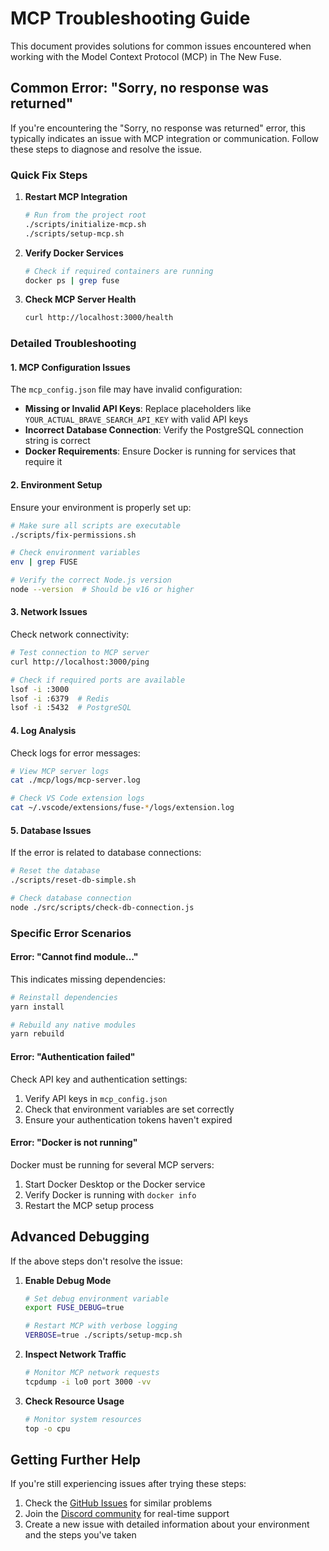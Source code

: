 # MCP Troubleshooting Guide

This document provides solutions for common issues encountered when working with the Model Context Protocol (MCP) in The New Fuse.

## Common Error: "Sorry, no response was returned"

If you're encountering the "Sorry, no response was returned" error, this typically indicates an issue with MCP integration or communication. Follow these steps to diagnose and resolve the issue.

### Quick Fix Steps

1. **Restart MCP Integration**
   ```bash
   # Run from the project root
   ./scripts/initialize-mcp.sh
   ./scripts/setup-mcp.sh
   ```

2. **Verify Docker Services**
   ```bash
   # Check if required containers are running
   docker ps | grep fuse
   ```

3. **Check MCP Server Health**
   ```bash
   curl http://localhost:3000/health
   ```

### Detailed Troubleshooting

#### 1. MCP Configuration Issues

The `mcp_config.json` file may have invalid configuration:

- **Missing or Invalid API Keys**: Replace placeholders like `YOUR_ACTUAL_BRAVE_SEARCH_API_KEY` with valid API keys
- **Incorrect Database Connection**: Verify the PostgreSQL connection string is correct
- **Docker Requirements**: Ensure Docker is running for services that require it

#### 2. Environment Setup

Ensure your environment is properly set up:

```bash
# Make sure all scripts are executable
./scripts/fix-permissions.sh

# Check environment variables
env | grep FUSE

# Verify the correct Node.js version
node --version  # Should be v16 or higher
```

#### 3. Network Issues

Check network connectivity:

```bash
# Test connection to MCP server
curl http://localhost:3000/ping

# Check if required ports are available
lsof -i :3000
lsof -i :6379  # Redis
lsof -i :5432  # PostgreSQL
```

#### 4. Log Analysis

Check logs for error messages:

```bash
# View MCP server logs
cat ./mcp/logs/mcp-server.log

# Check VS Code extension logs
cat ~/.vscode/extensions/fuse-*/logs/extension.log
```

#### 5. Database Issues

If the error is related to database connections:

```bash
# Reset the database
./scripts/reset-db-simple.sh

# Check database connection
node ./src/scripts/check-db-connection.js
```

### Specific Error Scenarios

#### Error: "Cannot find module..."

This indicates missing dependencies:

```bash
# Reinstall dependencies
yarn install

# Rebuild any native modules
yarn rebuild
```

#### Error: "Authentication failed"

Check API key and authentication settings:

1. Verify API keys in `mcp_config.json`
2. Check that environment variables are set correctly
3. Ensure your authentication tokens haven't expired

#### Error: "Docker is not running"

Docker must be running for several MCP servers:

1. Start Docker Desktop or the Docker service
2. Verify Docker is running with `docker info`
3. Restart the MCP setup process

## Advanced Debugging

If the above steps don't resolve the issue:

1. **Enable Debug Mode**
   ```bash
   # Set debug environment variable
   export FUSE_DEBUG=true
   
   # Restart MCP with verbose logging
   VERBOSE=true ./scripts/setup-mcp.sh
   ```

2. **Inspect Network Traffic**
   ```bash
   # Monitor MCP network requests
   tcpdump -i lo0 port 3000 -vv
   ```

3. **Check Resource Usage**
   ```bash
   # Monitor system resources
   top -o cpu
   ```

## Getting Further Help

If you're still experiencing issues after trying these steps:

1. Check the [GitHub Issues](https://github.com/whodaniel/fuse/issues) for similar problems
2. Join the [Discord community](https://discord.gg/thenewfuse) for real-time support
3. Create a new issue with detailed information about your environment and the steps you've taken
